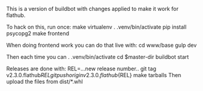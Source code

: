 This is a version of buildbot with changes applied to make it work
for flathub.

To hack on this, run once:
  make virtualenv
  . .venv/bin/activate
  pip install psycopg2
  make frontend

When doing frontend work you can do that live with:
  cd www/base
  gulp dev

Then each time you can
  . .venv/bin/activate
  cd $master-dir
  buildbot start

Releases are done with:
  REL=...new release number..
  git tag v2.3.0.flathub${REL}
  git push origin v2.3.0.flathub${REL}
  make tarballs
Then upload the files from dist/*.whl

